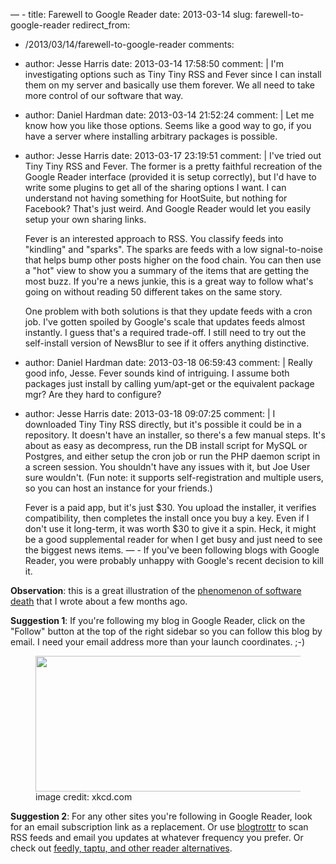  &mdash; -
title: Farewell to Google Reader
date: 2013-03-14
slug: farewell-to-google-reader
redirect_from:
  - /2013/03/14/farewell-to-google-reader
comments:
  - author: Jesse Harris
    date: 2013-03-14 17:58:50
    comment: |
      I'm investigating options such as Tiny Tiny RSS and Fever since I can install them on my server and basically use them forever. We all need to take more control of our software that way.
  - author: Daniel Hardman
    date: 2013-03-14 21:52:24
    comment: |
      Let me know how you like those options. Seems like a good way to go, if you have a server where installing arbitrary packages is possible.
  - author: Jesse Harris
    date: 2013-03-17 23:19:51
    comment: |
      I've tried out Tiny Tiny RSS and Fever. The former is a pretty faithful recreation of the Google Reader interface (provided it is setup correctly), but I'd have to write some plugins to get all of the sharing options I want. I can understand not having something for HootSuite, but nothing for Facebook? That's just weird. And Google Reader would let you easily setup your own sharing links.
      
      Fever is an interested approach to RSS. You classify feeds into "kindling" and "sparks". The sparks are feeds with a low signal-to-noise that helps bump other posts higher on the food chain. You can then use a "hot" view to show you a summary of the items that are getting the most buzz. If you're a news junkie, this is a great way to follow what's going on without reading 50 different takes on the same story.
      
      One problem with both solutions is that they update feeds with a cron job. I've gotten spoiled by Google's scale that updates feeds almost instantly. I guess that's a required trade-off. I still need to try out the self-install version of NewsBlur to see if it offers anything distinctive.
  - author: Daniel Hardman
    date: 2013-03-18 06:59:43
    comment: |
      Really good info, Jesse. Fever sounds kind of intriguing. I assume both packages just install by calling yum/apt-get or the equivalent package mgr? Are they hard to configure?
  - author: Jesse Harris
    date: 2013-03-18 09:07:25
    comment: |
      I downloaded Tiny Tiny RSS directly, but it's possible it could be in a repository. It doesn't have an installer, so there's a few manual steps. It's about as easy as decompress, run the DB install script for MySQL or Postgres, and either setup the cron job or run the PHP daemon script in a screen session. You shouldn't have any issues with it, but Joe User sure wouldn't. (Fun note: it supports self-registration and multiple users, so you can host an instance for your friends.)
      
      Fever is a paid app, but it's just $30. You upload the installer, it verifies compatibility, then completes the install once you buy a key. Even if I don't use it long-term, it was worth $30 to give it a spin. Heck, it might be a good supplemental reader for when I get busy and just need to see the biggest news items.
 &mdash; -
If you've been following blogs with Google Reader, you were probably unhappy with Google's recent decision to kill it.

<strong>Observation</strong>: this is a great illustration of the <a title="The 8th Characteristic" href="the-8th-characteristic.md">phenomenon of software death</a> that I wrote about a few months ago.

<strong>Suggestion 1</strong>: If you're following my blog in Google Reader, click on the "Follow" button at the top of the right sidebar so you can follow this blog by email. I need your email address more than your launch coordinates. ;-)

<figure><img src="http://imgs.xkcd.com/comics/the_important_field.png" width="500" height="217" /><figcaption>image credit: xkcd.com</figcaption></figure>

<strong>Suggestion 2</strong>: For any other sites you're following in Google Reader, look for an email subscription link as a replacement. Or use <a href="http://blogtrottr.com/" target="_blank">blogtrottr</a> to scan RSS feeds and email you updates at whatever frequency you prefer. Or check out <a href="http://marketingland.com/12-google-reader-alternatives-36158" target="_blank">feedly, taptu, and other reader alternatives</a>.
